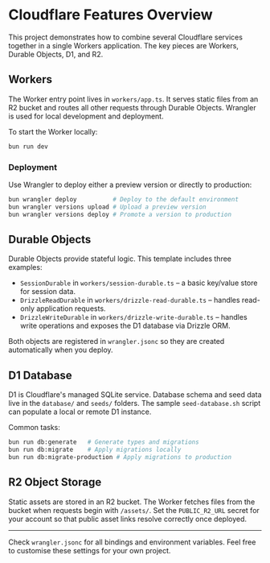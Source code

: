 # Cloudflare Features Overview

This project demonstrates how to combine several Cloudflare services together in a single Workers application. The key pieces are Workers, Durable Objects, D1, and R2.

## Workers

The Worker entry point lives in `workers/app.ts`. It serves static files from an R2 bucket and routes all other requests through Durable Objects. Wrangler is used for local development and deployment.

To start the Worker locally:

```bash
bun run dev
```

### Deployment

Use Wrangler to deploy either a preview version or directly to production:

```bash
bun wrangler deploy          # Deploy to the default environment
bun wrangler versions upload # Upload a preview version
bun wrangler versions deploy # Promote a version to production
```

## Durable Objects

Durable Objects provide stateful logic. This template includes three examples:

- `SessionDurable` in `workers/session-durable.ts` – a basic key/value store for session data.
- `DrizzleReadDurable` in `workers/drizzle-read-durable.ts` – handles read-only application requests.
- `DrizzleWriteDurable` in `workers/drizzle-write-durable.ts` – handles write operations and exposes the D1 database via Drizzle ORM.

Both objects are registered in `wrangler.jsonc` so they are created automatically when you deploy.

## D1 Database

D1 is Cloudflare's managed SQLite service. Database schema and seed data live in the `database/` and `seeds/` folders. The sample `seed-database.sh` script can populate a local or remote D1 instance.

Common tasks:

```bash
bun run db:generate   # Generate types and migrations
bun run db:migrate    # Apply migrations locally
bun run db:migrate-production # Apply migrations to production
```

## R2 Object Storage

Static assets are stored in an R2 bucket. The Worker fetches files from the bucket when requests begin with `/assets/`. Set the `PUBLIC_R2_URL` secret for your account so that public asset links resolve correctly once deployed.

---

Check `wrangler.jsonc` for all bindings and environment variables. Feel free to customise these settings for your own project.
